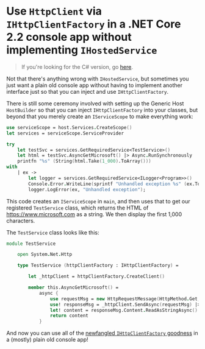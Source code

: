 # Use `HttpClient` via `IHttpClientFactory` in a .NET Core 2.2 console app without implementing `IHostedService` #

> If you're looking for the C# version, go [here](https://github.com/jonsagara/HttpClientTestNotHostedService).

Not that there's anything wrong with `IHostedService`, but sometimes you just want a plain old console app without having to implement another interface just so 
that you can inject and use `IHttpClientFactory`.

There is still some ceremony involved with setting up the Generic Host `HostBuilder` so that you can inject `IHttpClientFactory` into your classes,
but beyond that you merely create an `IServiceScope` to make everything work:

```fsharp
use serviceScope = host.Services.CreateScope()
let services = serviceScope.ServiceProvider

try
    let testSvc = services.GetRequiredService<TestService>()
    let html = testSvc.AsyncGetMicrosoft() |> Async.RunSynchronously
    printfn "%s" (String(html.Take(1_000).ToArray()))
with
    | ex -> 
        let logger = services.GetRequiredService<ILogger<Program>>()
        Console.Error.WriteLine(sprintf "Unhandled exception %s" (ex.ToString()))
        logger.LogError(ex, "Unhandled exception");
```

This code creates an `IServiceScope` in `main`, and then uses that to get our registered `TestService` class, which returns the HTML of https://www.microsoft.com
as a string. We then display the first 1,000 characters.

The `TestService` class looks like this:

```fsharp
module TestService

    open System.Net.Http

    type TestService (httpClientFactory : IHttpClientFactory) =

        let _httpClient = httpClientFactory.CreateClient()

        member this.AsyncGetMicrosoft() =
            async {
                use requestMsg = new HttpRequestMessage(HttpMethod.Get, "https://www.microsoft.com")
                use! responseMsg = _httpClient.SendAsync(requestMsg) |> Async.AwaitTask
                let! content = responseMsg.Content.ReadAsStringAsync() |> Async.AwaitTask
                return content
            }
```

And now you can use all of the [newfangled `IHttpClientFactory` goodness](https://docs.microsoft.com/en-us/aspnet/core/fundamentals/http-requests?view=aspnetcore-2.2) 
in a (mostly) plain old console app!
